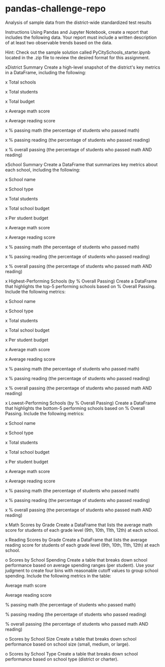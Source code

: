 # pandas-challenge-repo
Analysis of sample data from the district-wide standardized test results

Instructions
Using Pandas and Jupyter Notebook, create a report that includes the following data. Your report must include a written description of at least two observable trends based on the data.

Hint: Check out the sample solution called PyCitySchools_starter.ipynb located in the .zip file to review the desired format for this assignment.

xDistrict Summary
Create a high-level snapshot of the district's key metrics in a DataFrame, including the following:

x Total schools

x Total students

x Total budget

x Average math score

x Average reading score

x % passing math (the percentage of students who passed math)

x % passing reading (the percentage of students who passed reading)

x % overall passing (the percentage of students who passed math AND reading)

xSchool Summary
Create a DataFrame that summarizes key metrics about each school, including the following:

x School name

x School type

x Total students

x Total school budget

x Per student budget

x Average math score

x Average reading score

x % passing math (the percentage of students who passed math)

x % passing reading (the percentage of students who passed reading)

x % overall passing (the percentage of students who passed math AND reading)

x Highest-Performing Schools (by % Overall Passing)
Create a DataFrame that highlights the top-5 performing schools based on % Overall Passing. Include the following metrics:

x School name

x School type

x Total students

x Total school budget

x Per student budget

x Average math score

x Average reading score

x % passing math (the percentage of students who passed math)

x % passing reading (the percentage of students who passed reading)

x % overall passing (the percentage of students who passed math AND reading)

x Lowest-Performing Schools (by % Overall Passing)
Create a DataFrame that highlights the bottom-5 performing schools based on % Overall Passing. Include the following metrics:

x School name

x School type

x Total students

x Total school budget

x Per student budget

x Average math score

x Average reading score

x % passing math (the percentage of students who passed math)

x % passing reading (the percentage of students who passed reading)

x % overall passing (the percentage of students who passed math AND reading)

x Math Scores by Grade
Create a DataFrame that lists the average math score for students of each grade level (9th, 10th, 11th, 12th) at each school.

x Reading Scores by Grade
Create a DataFrame that lists the average reading score for students of each grade level (9th, 10th, 11th, 12th) at each school.

o Scores by School Spending
Create a table that breaks down school performance based on average spending ranges (per student). Use your judgment to create four bins with reasonable cutoff values to group school spending. Include the following metrics in the table:

Average math score

Average reading score

% passing math (the percentage of students who passed math)

% passing reading (the percentage of students who passed reading)

% overall passing (the percentage of students who passed math AND reading)

o Scores by School Size
Create a table that breaks down school performance based on school size (small, medium, or large).

o Scores by School Type
Create a table that breaks down school performance based on school type (district or charter).
